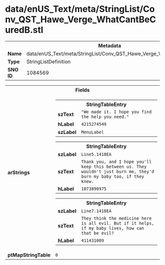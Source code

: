 <h1>data/enUS_Text/meta/StringList/Conv_QST_Hawe_Verge_WhatCantBeCuredB.stl</h1><table><tr><th colspan="100%">Metadata</th></tr><tr><td><b>Name</b></td><td>data/enUS_Text/meta/StringList/Conv_QST_Hawe_Verge_WhatCantBeCuredB.stl</td></tr><tr><td><b>Type</b></td><td>StringListDefinition</td></tr><tr><td><b>SNO ID</b></td><td>1084569</td></tr></table>

<table><tr><th colspan="100%">Fields</th></tr><tr><td><b>arStrings</b></td><td><table><tr><th colspan="100%">StringTableEntry</th></tr><tr><td><b>szText</b></td><td><code>"We made it. I hope you find the help you need."</code></td></tr><tr><td><b>hLabel</b></td><td><code>4215274549</code></td></tr><tr><td><b>szLabel</b></td><td><code>MenuLabel</code></td></tr></table>


<table><tr><th colspan="100%">StringTableEntry</th></tr><tr><td><b>szLabel</b></td><td><code>Line5.1418EA</code></td></tr><tr><td><b>szText</b></td><td><code>Thank you, and I hope you'll keep this between us. They wouldn't just burn me, they'd burn my baby too, if they knew.</code></td></tr><tr><td><b>hLabel</b></td><td><code>1073890975</code></td></tr></table>


<table><tr><th colspan="100%">StringTableEntry</th></tr><tr><td><b>szLabel</b></td><td><code>Line7.1418EA</code></td></tr><tr><td><b>szText</b></td><td><code>They think the medicine here is all evil. But if it helps, if my baby lives, how can that be evil?</code></td></tr><tr><td><b>hLabel</b></td><td><code>411431009</code></td></tr></table>


</td></tr><tr><td><b>ptMapStringTable</b></td><td><code>0</code></td></tr></table>

